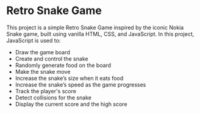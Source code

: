 # Retro Snake Game

This project is a simple Retro Snake Game inspired by the iconic Nokia Snake game, built using vanilla HTML, CSS, and JavaScript. In this project, JavaScript is used to:

- Draw the game board
- Create and control the snake
- Randomly generate food on the board
- Make the snake move
- Increase the snake’s size when it eats food
- Increase the snake’s speed as the game progresses
- Track the player's score
- Detect collisions for the snake
- Display the current score and the high score
